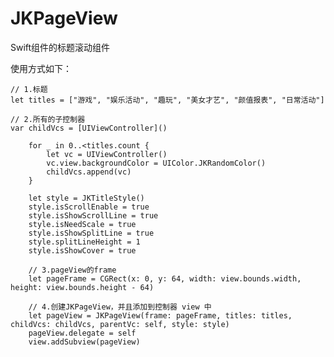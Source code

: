 # JKPageView
Swift组件的标题滚动组件

使用方式如下：


    // 1.标题
    let titles = ["游戏", "娱乐活动", "趣玩", "美女才艺", "颜值报表", "日常活动"]
        
    // 2.所有的子控制器
    var childVcs = [UIViewController]()
        
        for _ in 0..<titles.count {
            let vc = UIViewController()
            vc.view.backgroundColor = UIColor.JKRandomColor()
            childVcs.append(vc)
        }
        
        let style = JKTitleStyle()
        style.isScrollEnable = true
        style.isShowScrollLine = true
        style.isNeedScale = true
        style.isShowSplitLine = true
        style.splitLineHeight = 1
        style.isShowCover = true
        
        // 3.pageView的frame
        let pageFrame = CGRect(x: 0, y: 64, width: view.bounds.width, height: view.bounds.height - 64)
        
        // 4.创建JKPageView，并且添加到控制器 view 中
        let pageView = JKPageView(frame: pageFrame, titles: titles, childVcs: childVcs, parentVc: self, style: style)
        pageView.delegate = self
        view.addSubview(pageView)
